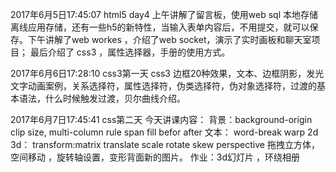 2017年6月5日17:45:07
 html5 day4
 上午讲解了留言板，使用web sql  本地存储 离线应用存储，还有一些h5的新特性，当输入表单内容后，不用提交，就可以保存。下午讲解了web workes ，介绍了web socket，演示了实时画板和聊天室项目； 最后介绍了 css3  ，属性选择器，手册的使用方式。

2017年6月6日17:28:10
css3第一天
css3 边框20种效果，文本、边框阴影，发光文字动画案例，关系选择符，属性选择符，伪类选择符，伪对象选择符，过渡的基本语法，什么时候触发过渡，贝尔曲线介绍。

2017年6月7日17:45:41
css第二天
今天讲课内容：
背景：background-origin clip size, multi-column rule span fill befor after 
文本： word-break warp
2d 3d： transform:matrix translate scale rotate skew perspective
拖拽立方体，空间移动 ，旋转轴设置，变形背面新的图片。
作业：3d幻灯片 ，环绕相册